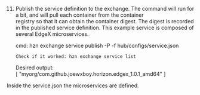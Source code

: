 11. Publish the service definition to the exchange. The command will run for a bit, and will pull each container from the container     
    registry so that it can obtain the container digest. The digest is recorded in the published service definition. This example 
    service is composed of several EdgeX microservices.
    
    cmd: 
        hzn exchange service publish -P -f hub/configs/service.json

        Check if it worked: hzn exchange service list
    Desired output:  
        [
        "myorg/com.github.joewxboy.horizon.edgex_1.0.1_amd64"
        ]

Inside the service.json the microservices are defined.